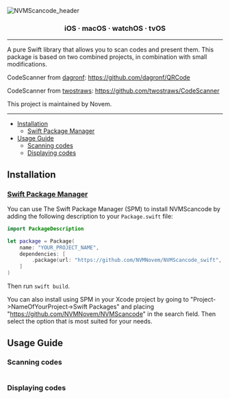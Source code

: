 ![NVMScancode_header](https://github.com/NVMNovem/NVMScancode_swift/assets/44820440/ec801077-d497-4b99-991e-4420f8161c41)


<h3 align="center">iOS · macOS · watchOS · tvOS</h3>

---

A pure Swift library that allows you to scan codes and present them.
This package is based on two combined projects, in combination with small modifications.

CodeScanner from [dagronf](https://github.com/dagronf): 
https://github.com/dagronf/QRCode

CodeScanner from [twostraws](https://github.com/twostraws): 
https://github.com/twostraws/CodeScanner

This project is maintained by Novem.

---

- [Installation](#installation)
  - [Swift Package Manager](#swift-package-manager)
- [Usage Guide](#usage-guide)
  - [Scanning codes](#scanning-codes)
  - [Displaying codes](#displaying-codes)

## Installation

### [Swift Package Manager](https://swift.org/package-manager/)

You can use The Swift Package Manager (SPM) to install NVMScancode by adding the following description to your `Package.swift` file:

```swift
import PackageDescription

let package = Package(
    name: "YOUR_PROJECT_NAME",
    dependencies: [
        .package(url: "https://github.com/NVMNovem/NVMScancode_swift", from: "1.0.0"),
    ]
)
```
Then run `swift build`. 

You can also install using SPM in your Xcode project by going to 
"Project->NameOfYourProject->Swift Packages" and placing "https://github.com/NVMNovem/NVMScancode" in the 
search field. Then select the option that is most suited for your needs.


## Usage Guide

### Scanning codes
```swift

```

### Displaying codes
```swift

```
